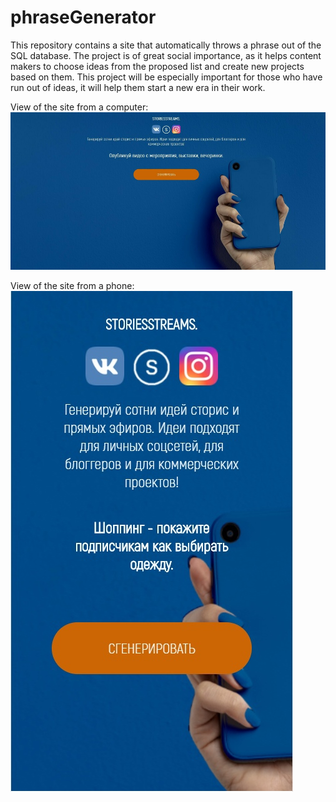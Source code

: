 ﻿# phraseGenerator

This repository contains a site that automatically throws a phrase out of the SQL database. The project is of great social importance, as it helps content makers to choose ideas from the proposed list and create new projects based on them. This project will be especially important for those who have run out of ideas, it will help them start a new era in their work.

View of the site from a computer:
![Image alt](https://github.com/Kreagentle/phraseGenerator/raw/main/Images/image2.jpg)


View of the site from a phone:
![Image alt](Images/image1.jpg)

